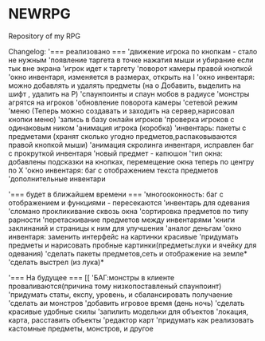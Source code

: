 NEWRPG
======
Repository of my RPG

Changelog:
'=== реализовано ===
'движение игрока по кнопкам - стало не нужным
'появление таргета в точке нажатия мыши и убирание если тык вне экрана
'игрок идет к таргету
'поворот камеры правой кнопкой
'окно инвентаря, изменяется в размерах, открыть на I
'окно инвентаря: можно добавлять и удалять предметы (на o Добавить, выделить на шифт , удалить на P)
'спаунпоинты и спаун мобов в радиусе
'монстры агрятся на игроков
'обновление поворота камеры
'сетевой режим
'меню (Теперь можно создавать и заходить на сервер,нарисовал кнопки меню)
'запись в базу онлайн игроков
'проверка игроков с одинаковым ником
'анимация игрока (коробка)
'инвентарь: пакеты с предметами (хранят сколько угодно предметов,распаковываются правой кнопкой мыши)
'анимация скролинга инвентаря, исправлен баг с прокруткой инвентаря
'новый предмет - капюшон
'тип окна: добавлены подсказки на кнопках, перемещение окна теперь по центру по Х
'окно инвентаря: баг с отображением текста предметов
'дополнительные инвентари

'=== будет в ближайшем времени ===
'многооконность: баг с отображением и функциями - пересекаются
'инвентарь для одевания
'сломано прокликивание сквозь окна
'сортировка предметов по типу рарности
'перетаскивание предметов между инвентарями
'книги заклинаний и страницы к ним для улучшения
'аналог деньгам
'окно инвентаря: заменить интерфейс на картинки красивые
'придумать предметы и нарисовать пробные картинки(предметы:луки и ячейку для одевания)
'сделать пакеты предметов,сеть и отображение на земле*
'сделать выстрел (из лука)*

'=== На будущее ===	[[
'БАГ:монстры в клиенте проваливаются(причина тому низкопоставленый спаунпоинт)
'придумать статы, експу, уровень, и сбалансировать получаение
'сделать аи монстров
'добавить игровое время (день ночь)
'сделать красивые удобные скилы
'запилить модельки для объектов
'локация, карта, расставить объекты
'редактор карт
'придумать как реализовать кастомные предметы, монстров, и другое